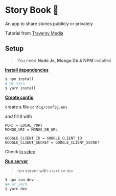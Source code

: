 # Story Book 📖

An app to share stories publicly or privately

Tutorial from <a href="https://youtu.be/SBvmnHTQIPY">Traversy Media</a>

## Setup 

> You need **Node Js, Mongo Db & NPM** installed

<u><b>Install dependencies</b></u>

```bash
$ npm install
# Or Yarn
$ yarn install
```

<u><b>Create config</b></u>

create a file `config/config.env`

and fill it with

```
PORT = LOCAL_PORT
MONGO_URI = MONGO_DB_URL

GOOGLE_CLIENT_ID = GOOGLE_CLIENT_ID
GOOGLE_CLIENT_SECRET = GOOGLE_CLIENT_SECRET
```

Check <a href="https://www.youtube.com/watch?v=SBvmnHTQIPY&t=2037s">In video</a>

<u><b>Run server</b></u>

> run server with `start` or `dev`

```bash
$ npm run dev
## or yarn
$ yarn dev
```

